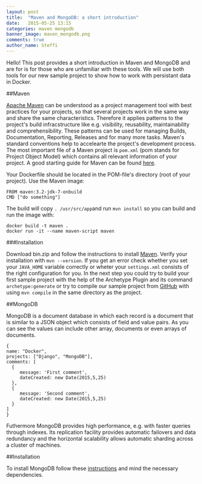 ```yaml
---
layout: post
title:  "Maven and MongoDB: a short introduction"
date:   2015-05-25 13:15
categories: maven mongodb
banner_image: maven_mongodb.png
comments: true
author_name: Steffi
---
```


Hello! This post provides a short introduction in Maven and MongoDB and are for is for those who are unfamiliar with these tools. We will use both tools for our new sample project to show how to work with persistant data in Docker.

<!--more-->

##Maven

[Apache Maven](https://maven.apache.org/index.html) can be understood as a project management tool with best practices for your projects, so that several projects work in the same way and share the same characteristics. Therefore it applies patterns to the project's build infracstructure like e.g. visibility, reusability, maintainability and comprehensibility. These patterns can be used for managing Builds, Documentation, Reporting, Releases and for many more tasks. Maven's standard conventions help to accelearte the project's development process. The most important file of a Maven project is `pom.xml` (pom stands for Project Object Model) which contains all relevant information of your project. A good starting guide for Maven can be found [here](https://maven.apache.org/guides/getting-started/maven-in-five-minutes.html). 

Your Dockerfile should be located in the POM-file's directory (root of your project). Use the Maven image: 

    FROM maven:3.2-jdk-7-onbuild
    CMD ["do something"]

The build will copy `. /usr/src/app`and run `mvn install` so you can build and run the image with: 

    docker build -t maven .
    docker run -it --name maven-script maven

###Installation 

Download bin.zip and follow the instructions to install [Maven](http://maven.apache.org/download.cgi). Verify your installation with `mvn --version`. If you get an error check whether you set your `JAVA_HOME` variable correctly or wheter your `settings.xml` consists of the right configuration for you. 
In the next step you could try to build your first sample project with the help of the Archetype Plugin and its command `archetype:generate` or try to compile our sample project from [GitHub](https://github.com/learning-continuous-deployment/java-mongodb-sample) with using `mvn compile` in the same directory as the project. 


##MongoDB

MongoDB is a document database in which each record is a document that is similar to a JSON object which consists of field and value pairs. As you can see the values can include other array, documents or even arrays of documents. 

    {
    name: "Docker", 
    projects: ["Django", "MongoDB"],
    comments: [	
      {
         message: 'First comment',
         dateCreated: new Date(2015,5,25)
      },
      {
         message: 'Second comment',
         dateCreated: new Date(2015,5,25)
      }
    ]
    }

Futhermore MongoDB provides high performance, e.g. with faster queries through indexes. Its replication facility provides automatic failovers and data redundancy and the horizontal scalability allows automatic sharding across a cluster of machines. 
 

##Installation

To install MongoDB follow these [instructions](http://docs.mongodb.org/manual/installation/) and mind the necessary dependencies. 